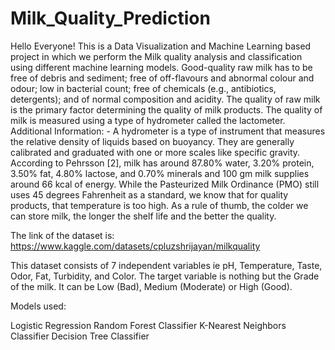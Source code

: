 # Milk_Quality_Prediction


Hello Everyone! 
This is a Data Visualization and Machine Learning based project in which we perform the Milk quality analysis and classification using different machine learning models. 
Good-quality raw milk has to be free of debris and sediment; free of off-flavours and abnormal colour and odour; low in bacterial count; free of chemicals (e.g., antibiotics, detergents); and of normal composition and acidity. The quality of raw milk is the primary factor determining the quality of milk products. The quality of milk is measured using a type of hydrometer called the lactometer. 
Additional Information: - A hydrometer is a type of instrument that measures the relative density of liquids based on buoyancy. They are generally calibrated and graduated with one or more scales like specific gravity.
According to Pehrsson [2], milk has around 87.80% water, 3.20% protein, 3.50% fat, 4.80% lactose, and 0.70% minerals and 100 gm milk supplies around 66 kcal of energy. While the Pasteurized Milk Ordinance (PMO) still uses 45 degrees Fahrenheit as a standard, we know that for quality products, that temperature is too high. As a rule of thumb, the colder we can store milk, the longer the shelf life and the better the quality.

The link of the dataset is: https://www.kaggle.com/datasets/cpluzshrijayan/milkquality

This dataset consists of 7 independent variables ie pH, Temperature, Taste, Odor, Fat, Turbidity, and Color.
The target variable is nothing but the Grade of the milk. It can be Low (Bad), Medium (Moderate) or High (Good).

Models used:

Logistic Regression
Random Forest Classifier
K-Nearest Neighbors Classifier
Decision Tree Classifier

